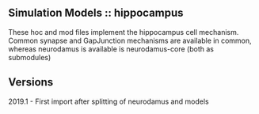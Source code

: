 Simulation Models :: hippocampus
--------------------------------

These hoc and mod files implement the hippocampus cell mechanism.
Common synapse and GapJunction mechanisms are available in common, whereas
neurodamus is available is neurodamus-core (both as submodules)

Versions
--------

2019.1 - First import after splitting of neurodamus and models

